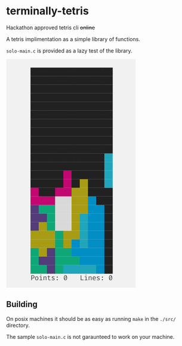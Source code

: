 # terminally-tetris

Hackathon approved tetris cli ~~online~~

A tetris implimentation as a simple library of functions.

`solo-main.c` is provided as a lazy test of the library.

![game screenshot](https://github.com/Nitepone/terminally-tetris/raw/master/doc/img/scr1.png)

## Building

On posix machines it should be as easy as running `make` in the `./src/`
directory.

The sample `solo-main.c` is not garaunteed to work on your machine.
